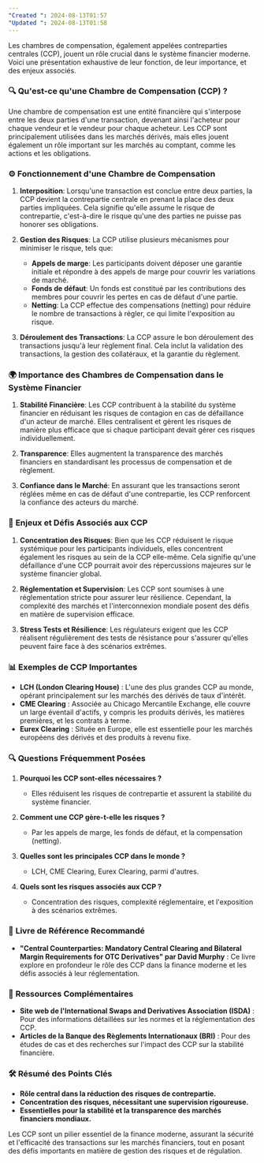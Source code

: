 ```yaml
---
"Created ": 2024-08-13T01:57
"Updated ": 2024-08-13T01:58
---
```

Les chambres de compensation, également appelées contreparties centrales (CCP), jouent un rôle crucial dans le système financier moderne. Voici une présentation exhaustive de leur fonction, de leur importance, et des enjeux associés.

### 🔍 **Qu'est-ce qu'une Chambre de Compensation (CCP) ?**

Une chambre de compensation est une entité financière qui s'interpose entre les deux parties d'une transaction, devenant ainsi l'acheteur pour chaque vendeur et le vendeur pour chaque acheteur. Les CCP sont principalement utilisées dans les marchés dérivés, mais elles jouent également un rôle important sur les marchés au comptant, comme les actions et les obligations.

### ⚙️ **Fonctionnement d'une Chambre de Compensation**

1. **Interposition**: Lorsqu'une transaction est conclue entre deux parties, la CCP devient la contrepartie centrale en prenant la place des deux parties impliquées. Cela signifie qu'elle assume le risque de contrepartie, c'est-à-dire le risque qu'une des parties ne puisse pas honorer ses obligations.
   
2. **Gestion des Risques**: La CCP utilise plusieurs mécanismes pour minimiser le risque, tels que:
   - **Appels de marge**: Les participants doivent déposer une garantie initiale et répondre à des appels de marge pour couvrir les variations de marché.
   - **Fonds de défaut**: Un fonds est constitué par les contributions des membres pour couvrir les pertes en cas de défaut d'une partie.
   - **Netting**: La CCP effectue des compensations (netting) pour réduire le nombre de transactions à régler, ce qui limite l'exposition au risque.

3. **Déroulement des Transactions**: La CCP assure le bon déroulement des transactions jusqu'à leur règlement final. Cela inclut la validation des transactions, la gestion des collatéraux, et la garantie du règlement.

### 🌍 **Importance des Chambres de Compensation dans le Système Financier**

1. **Stabilité Financière**: Les CCP contribuent à la stabilité du système financier en réduisant les risques de contagion en cas de défaillance d'un acteur de marché. Elles centralisent et gèrent les risques de manière plus efficace que si chaque participant devait gérer ces risques individuellement.

2. **Transparence**: Elles augmentent la transparence des marchés financiers en standardisant les processus de compensation et de règlement.

3. **Confiance dans le Marché**: En assurant que les transactions seront réglées même en cas de défaut d'une contrepartie, les CCP renforcent la confiance des acteurs du marché.

### 🚨 **Enjeux et Défis Associés aux CCP**

1. **Concentration des Risques**: Bien que les CCP réduisent le risque systémique pour les participants individuels, elles concentrent également les risques au sein de la CCP elle-même. Cela signifie qu'une défaillance d'une CCP pourrait avoir des répercussions majeures sur le système financier global.

2. **Réglementation et Supervision**: Les CCP sont soumises à une réglementation stricte pour assurer leur résilience. Cependant, la complexité des marchés et l'interconnexion mondiale posent des défis en matière de supervision efficace.

3. **Stress Tests et Résilience**: Les régulateurs exigent que les CCP réalisent régulièrement des tests de résistance pour s'assurer qu'elles peuvent faire face à des scénarios extrêmes.

### 📊 **Exemples de CCP Importantes**

- **LCH (London Clearing House)** : L'une des plus grandes CCP au monde, opérant principalement sur les marchés des dérivés de taux d'intérêt.
- **CME Clearing** : Associée au Chicago Mercantile Exchange, elle couvre un large éventail d'actifs, y compris les produits dérivés, les matières premières, et les contrats à terme.
- **Eurex Clearing** : Située en Europe, elle est essentielle pour les marchés européens des dérivés et des produits à revenu fixe.

### 🔍 **Questions Fréquemment Posées**

1. **Pourquoi les CCP sont-elles nécessaires ?**
   - Elles réduisent les risques de contrepartie et assurent la stabilité du système financier.

2. **Comment une CCP gère-t-elle les risques ?**
   - Par les appels de marge, les fonds de défaut, et la compensation (netting).

3. **Quelles sont les principales CCP dans le monde ?**
   - LCH, CME Clearing, Eurex Clearing, parmi d'autres.

4. **Quels sont les risques associés aux CCP ?**
   - Concentration des risques, complexité réglementaire, et l'exposition à des scénarios extrêmes.

### 📘 **Livre de Référence Recommandé**
- **"Central Counterparties: Mandatory Central Clearing and Bilateral Margin Requirements for OTC Derivatives" par David Murphy** : Ce livre explore en profondeur le rôle des CCP dans la finance moderne et les défis associés à leur réglementation.

### 🔗 **Ressources Complémentaires**
- **Site web de l'International Swaps and Derivatives Association (ISDA)** : Pour des informations détaillées sur les normes et la réglementation des CCP.
- **Articles de la Banque des Règlements Internationaux (BRI)** : Pour des études de cas et des recherches sur l'impact des CCP sur la stabilité financière.

### 🛠️ **Résumé des Points Clés**
- **Rôle central dans la réduction des risques de contrepartie.**
- **Concentration des risques, nécessitant une supervision rigoureuse.**
- **Essentielles pour la stabilité et la transparence des marchés financiers mondiaux.**

Les CCP sont un pilier essentiel de la finance moderne, assurant la sécurité et l'efficacité des transactions sur les marchés financiers, tout en posant des défis importants en matière de gestion des risques et de régulation.